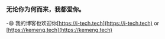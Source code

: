 ### 无论你为何而来，我都爱你。
-😄 我的博客也欢迎你[https://i-tech.tech](https://i-tech.tech) or [https://kemeng.tech](https://kemeng.tech)

